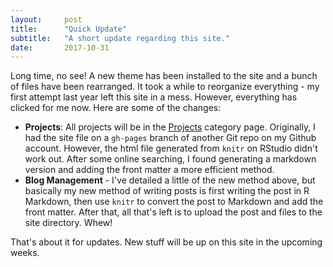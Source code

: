 ```yaml
---
layout:     post
title:      "Quick Update"
subtitle:   "A short update regarding this site."
date:       2017-10-31
---
```


Long time, no see! A new theme has been installed to the site and a bunch of files have been rearranged. It took a while to reorganize everything - my first attempt last year left this site in a mess. However, everything has clicked for me now. Here are some of the changes:

- **Projects**: All projects will be in the [Projects](https://lilajomok.github.io/category/projects.html) category page. Originally, I had the site file on a `gh-pages` branch of another Git repo on my Github account. However, the html file generated from `knitr` on RStudio didn't work out. After some online searching, I found generating a markdown version and adding the front matter a more efficient method.
- **Blog Management** - I've detailed a little of the new method above, but basically my new method of writing posts is first writing the post in R Markdown, then use `knitr` to convert the post to Markdown and add the front matter. After that, all that's left is to upload the post and files to the site directory. Whew!

That's about it for updates. New stuff will be up on this site in the upcoming weeks.
